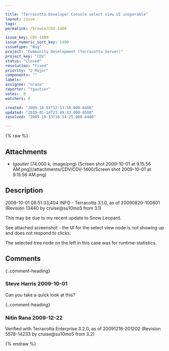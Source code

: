 ```yaml
---

title: "Terracotta Developer Console select view UI inoperable"
layout: issue
tags: 
permalink: /browse/CDV-1400

issue_key: CDV-1400
issue_numeric_sort_key: 1400
issuetype: "Bug"
project: "Community Development (Terracotta Server)"
project_key: "CDV"
status: "Closed"
resolution: "Fixed"
priority: "2 Major"
components: ""
labels: 
assignee: "nrana"
reporter: "tgautier"
votes:  0
watchers: 0

created: "2009-10-01T12:13:58.000-0400"
updated: "2010-01-14T23:49:32.000-0500"
resolved: "2009-10-13T16:34:25.000-0400"

---
```




{% raw %}


## Attachments

* <em>tgautier</em> (74.000 k, image/png) [Screen shot 2009-10-01 at 9.15.56 AM.png](/attachments/CDV/CDV-1400/Screen shot 2009-10-01 at 9.15.56 AM.png)




## Description

<div markdown="1" class="description">

2009-10-01 08:51:33,404 INFO - Terracotta 3.1.0, as of 20090820-100801 (Revision 13440 by cruise@su10mo5 from 3.1)


This may be due to my recent update to Snow Leopard.

See attached screenshot - the UI for the select view node is not showing up and does not respond to clicks.

The selected tree node on the left in this case was for runtime-statistics.

</div>

## Comments


{:.comment-heading}
### **Steve Harris** <span class="date">2009-10-01</span>

<div markdown="1" class="comment">

Can you take a quick look at this?

</div>


{:.comment-heading}
### **Nitin Rana** <span class="date">2009-12-22</span>

<div markdown="1" class="comment">

Verified with Terracotta Enterprise 3.2.0, as of 20091216-201202 (Revision 5578-14233 by cruise@su10mo5 from 3.2)

</div>



{% endraw %}
